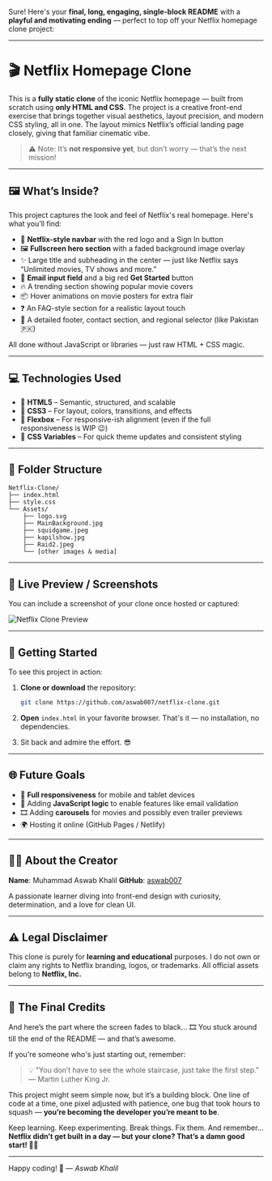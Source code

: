 Sure! Here's your **final, long, engaging, single-block README** with a **playful and motivating ending** — perfect to top off your Netflix homepage clone project:

---

# 🎬 Netflix Homepage Clone

This is a **fully static clone** of the iconic Netflix homepage — built from scratch using **only HTML and CSS**. The project is a creative front-end exercise that brings together visual aesthetics, layout precision, and modern CSS styling, all in one. The layout mimics Netflix’s official landing page closely, giving that familiar cinematic vibe.

> ⚠️ Note: It’s **not responsive yet**, but don’t worry — that’s the next mission!

---

## 🖼️ What’s Inside?

This project captures the look and feel of Netflix's real homepage. Here's what you’ll find:

* 🔴 **Netflix-style navbar** with the red logo and a Sign In button
* 🖼️ **Fullscreen hero section** with a faded background image overlay
* ✨ Large title and subheading in the center — just like Netflix says “Unlimited movies, TV shows and more.”
* 📧 **Email input field** and a big red **Get Started** button
* 🔥 A trending section showing popular movie covers
* 📦 Hover animations on movie posters for extra flair
* ❓ An FAQ-style section for a realistic layout touch
* 👣 A detailed footer, contact section, and regional selector (like Pakistan 🇵🇰)

All done without JavaScript or libraries — just raw HTML + CSS magic.

---

## 💻 Technologies Used

* 🧱 **HTML5** – Semantic, structured, and scalable
* 🎨 **CSS3** – For layout, colors, transitions, and effects
* 🧭 **Flexbox** – For responsive-ish alignment (even if the full responsiveness is WIP 😉)
* 🎯 **CSS Variables** – For quick theme updates and consistent styling

---

## 📁 Folder Structure

```
Netflix-Clone/
├── index.html
├── style.css
└── Assets/
    ├── logo.svg
    ├── MainBackground.jpg
    ├── squidgame.jpeg
    ├── kapilshow.jpg
    ├── Raid2.jpeg
    └── [other images & media]
```

---

## 🧪 Live Preview / Screenshots

You can include a screenshot of your clone once hosted or captured:

![Netflix Clone Preview](Assets/netflix-preview.png)

---

## 🚀 Getting Started

To see this project in action:

1. **Clone or download** the repository:

   ```bash
   git clone https://github.com/aswab007/netflix-clone.git
   ```

2. **Open** `index.html` in your favorite browser.
   That's it — no installation, no dependencies.

3. Sit back and admire the effort. 😎

---

## 🌐 Future Goals

* 📱 **Full responsiveness** for mobile and tablet devices
* 🧠 Adding **JavaScript logic** to enable features like email validation
* 🎞️ Adding **carousels** for movies and possibly even trailer previews
* 🌍 Hosting it online (GitHub Pages / Netlify)

---

## 🙋‍♂️ About the Creator

**Name**: Muhammad Aswab Khalil
**GitHub**: [aswab007](https://github.com/aswab007)

A passionate learner diving into front-end design with curiosity, determination, and a love for clean UI.

---

## ⚠️ Legal Disclaimer

This clone is purely for **learning and educational** purposes.
I do not own or claim any rights to Netflix branding, logos, or trademarks.
All official assets belong to **Netflix, Inc.**

---

## 🎉 The Final Credits

And here’s the part where the screen fades to black... 🎞️
You stuck around till the end of the README — and that’s awesome.

If you're someone who's just starting out, remember:

> 💡 "You don’t have to see the whole staircase, just take the first step." — Martin Luther King Jr.

This project might seem simple now, but it’s a building block. One line of code at a time, one pixel adjusted with patience, one bug that took hours to squash — **you’re becoming the developer you’re meant to be**.

Keep learning. Keep experimenting. Break things. Fix them.
And remember…
**Netflix didn’t get built in a day — but your clone? That’s a damn good start! 💪🔥**

---

Happy coding! 🚀
— *Aswab Khalil*
